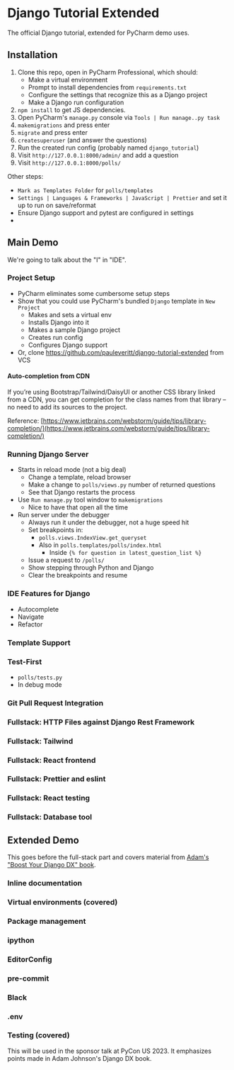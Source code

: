 
# Django Tutorial Extended

The official Django tutorial, extended for PyCharm demo uses.

## Installation

1. Clone this repo, open in PyCharm Professional, which should:
   - Make a virtual environment
   - Prompt to install dependencies from `requirements.txt`
   - Configure the settings that recognize this as a Django project
   - Make a Django run configuration
2. `npm install` to get JS dependencies.
3. Open PyCharm's `manage.py` console via `Tools | Run manage..py task`
4. `makemigrations` and press enter
5. `migrate` and press enter
6. `createsuperuser` (and answer the questions)
7. Run the created run config (probably named `django_tutorial`)
8. Visit `http://127.0.0.1:8000/admin/` and add a question
9. Visit `http://127.0.0.1:8000/polls/`

Other steps:

- `Mark as Templates Folder` for `polls/templates`
- `Settings | Languages & Frameworks | JavaScript | Prettier` and set it up to run on save/reformat
- Ensure Django support and pytest are configured in settings
- 

## Main Demo

We're going to talk about the "I" in "IDE".

### Project Setup

- PyCharm eliminates some cumbersome setup steps
- Show that you could use PyCharm's bundled `Django` template in `New Project`
  - Makes and sets a virtual env
  - Installs Django into it
  - Makes a sample Django project
  - Creates run config
  - Configures Django support
- Or, clone https://github.com/pauleveritt/django-tutorial-extended from VCS

#### Auto-completion from CDN

If you’re using Bootstrap/Tailwind/DaisyUI or another CSS library linked 
from a CDN, you can get completion for the class names 
from that library – no need to add its sources to the project.

Reference: [https://www.jetbrains.com/webstorm/guide/tips/library-completion/](https://www.jetbrains.com/webstorm/guide/tips/library-completion/)

### Running Django Server

- Starts in reload mode (not a big deal)
  - Change a template, reload browser
  - Make a change to `polls/views.py` number of returned questions
  - See that Django restarts the process
- Use `Run manage.py` tool window to `makemigrations`
  - Nice to have that open all the time
- Run server under the debugger
  - Always run it under the debugger, not a huge speed hit
  - Set breakpoints in: 
    - `polls.views.IndexView.get_queryset`
    - Also in `polls.templates/polls/index.html`
      - Inside `{% for question in latest_question_list %}`
  - Issue a request to `/polls/`
  - Show stepping through Python and Django
  - Clear the breakpoints and resume

### IDE Features for Django

- Autocomplete
- Navigate
- Refactor

### Template Support

### Test-First

- `polls/tests.py`
- In debug mode

### Git Pull Request Integration

### Fullstack: HTTP Files against Django Rest Framework

### Fullstack: Tailwind

### Fullstack: React frontend

### Fullstack: Prettier and eslint

### Fullstack: React testing

### Fullstack: Database tool


## Extended Demo

This goes before the full-stack part and covers material from [Adam's "Boost Your Django DX" book](https://adamchainz.gumroad.com/l/byddx).

### Inline documentation

### Virtual environments (covered)

### Package management

### ipython

### EditorConfig

### pre-commit

### Black

### .env

### Testing (covered)

This will be used in the sponsor talk at PyCon US 2023.
It emphasizes points made in Adam Johnson's Django DX book.


